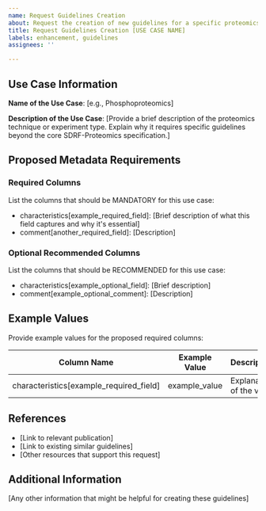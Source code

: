 ```yaml
---
name: Request Guidelines Creation
about: Request the creation of new guidelines for a specific proteomics use case
title: Request Guidelines Creation [USE CASE NAME]
labels: enhancement, guidelines
assignees: ''

---
```


## Use Case Information

**Name of the Use Case**: [e.g., Phosphoproteomics]

**Description of the Use Case**: 
[Provide a brief description of the proteomics technique or experiment type. Explain why it requires specific guidelines beyond the core SDRF-Proteomics specification.]

## Proposed Metadata Requirements

### Required Columns
List the columns that should be MANDATORY for this use case:

- characteristics[example_required_field]: [Brief description of what this field captures and why it's essential]
- comment[another_required_field]: [Description]

### Optional Recommended Columns
List the columns that should be RECOMMENDED for this use case:

- characteristics[example_optional_field]: [Brief description]
- comment[example_optional_comment]: [Description]

## Example Values

Provide example values for the proposed required columns:

| Column Name | Example Value | Description |
|-------------|---------------|-------------|
| characteristics[example_required_field] | example_value | Explanation of the value |

## References

- [Link to relevant publication]
- [Link to existing similar guidelines]
- [Other resources that support this request]

## Additional Information

[Any other information that might be helpful for creating these guidelines]